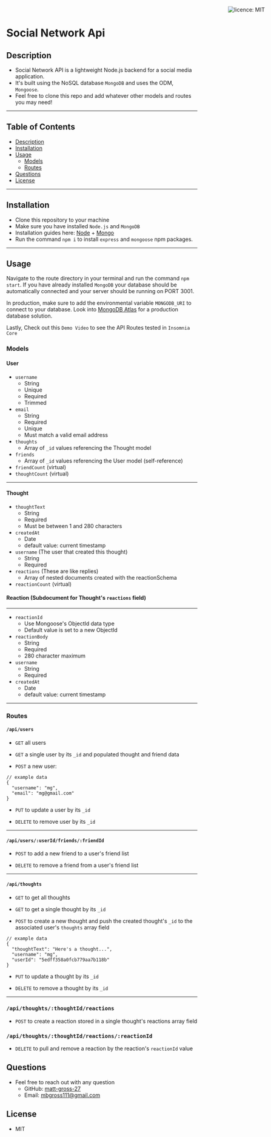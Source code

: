 # Social Network Api

<div style="position: absolute; top: 22px; right: 50px">

![licence: MIT](https://img.shields.io/badge/license-MIT-blue)
</div>

## Description

- Social Network API is a lightweight Node.js backend for a social media application.
- It's built using the NoSQL database ```MongoDB``` and uses the ODM, ```Mongoose```.
- Feel free to clone this repo and add whatever other models and routes you may need!

<hr />

## Table of Contents
- [Description](#description)
- [Installation](#installation)
- [Usage](#usage)
  - [Models](#models)
  - [Routes](#routes)
- [Questions](#questions)
- [License](#license)

<hr />

## Installation
  - Clone this repository to your machine
  - Make sure you have installed ```Node.js``` and ```MongoDB```
  - Installation guides here: [Node](https://nodejs.org/en/download/) + [Mongo](https://docs.mongodb.com/manual/installation/)
  - Run the command ```npm i``` to install ```express``` and ```mongoose``` npm packages.

<hr />

## Usage
Navigate to the route directory in your terminal and run the command ```npm start```. If you have already installed ```MongoDB``` your database should be automatically connected and your server should be running on PORT 3001.

In production, make sure to add the environmental variable ```MONGODB_URI``` to connect to your database. Look into [MongoDB Atlas](https://www.mongodb.com/cloud/atlas/lp/try2?utm_source=google&utm_campaign=gs_americas_united_states_search_core_brand_atlas_desktop&utm_term=atlas%20mongodb&utm_medium=cpc_paid_search&utm_ad=e&utm_ad_campaign_id=12212624338&gclid=Cj0KCQjw1PSDBhDbARIsAPeTqrfV0-9GQjpkFTsXoGPEzLUJUixVa9aCPVX6sY49t9NCMgrr31cfTkQaAhtyEALw_wcB) for a production database solution.

Lastly, Check out this ```Demo Video``` to see the API Routes tested in ```Insomnia Core```


### Models

#### User
- ```username```
  - String
  - Unique
  - Required
  - Trimmed
- ```email```
  - String
  - Required
  - Unique
  - Must match a valid email address
- ```thoughts```
  - Array of ```_id``` values referencing the Thought model
- ```friends```
  - Array of ```_id``` values referencing the User model (self-reference)
- ```friendCount``` (virtual)
- ```thoughtCount``` (virtual)

<hr />

#### Thought

- ```thoughtText```
  - String
  - Required
  - Must be between 1 and 280 characters
- ```createdAt```
  - Date
  - default value: current timestamp
- ```username``` (The user that created this thought)
  - String
  - Required
- ```reactions``` (These are like replies)
  - Array of nested documents created with the reactionSchema
- ```reactionCount``` (virtual)

#### Reaction (Subdocument for Thought's ```reactions``` field)
<hr />

- ```reactionId```
  - Use Mongoose's ObjectId data type
  - Default value is set to a new ObjectId
- ```reactionBody```
  - String
  - Required
  - 280 character maximum
- ```username```
  - String
  - Required
- ```createdAt```
  - Date
  - default value: current timestamp

<hr />

### Routes
#### ```/api/users```

- ```GET``` all users

- ```GET``` a single user by its ```_id``` and populated thought and friend data

- ```POST``` a new user:
```
// example data
{
  "username": "mg",
  "email": "mg@gmail.com"
}
```

- ```PUT``` to update a user by its ```_id```

- ```DELETE``` to remove user by its ```_id```

<hr />

#### ```/api/users/:userId/friends/:friendId```

- ```POST``` to add a new friend to a user's friend list

- ```DELETE``` to remove a friend from a user's friend list

<hr />

#### ```/api/thoughts```

- ```GET``` to get all thoughts

- ```GET``` to get a single thought by its ```_id```

- ```POST``` to create a new thought and push the created thought's ```_id``` to the associated user's ```thoughts``` array field

```
// example data
{
  "thoughtText": "Here's a thought...",
  "username": "mg",
  "userId": "5edff358a0fcb779aa7b118b"
}
```

- ```PUT``` to update a thought by its ```_id```

- ```DELETE``` to remove a thought by its ```_id```

<hr />

### ```/api/thoughts/:thoughtId/reactions```

- ```POST``` to create a reaction stored in a single thought's reactions array field

### ```/api/thoughts/:thoughtId/reactions/:reactionId```

- ```DELETE``` to pull and remove a reaction by the reaction's ```reactionId``` value

## Questions
- Feel free to reach out with any question
  - GitHub: [matt-gross-27](https://www.github.com/matt-gross-27)
  - Email: [mbgross111@gmail.com](mailto:mbgross111@gmail.com)

## License
- MIT
